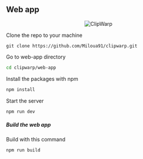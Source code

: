 ## Web app

<div align='center'>
   <img alt='ClipWarp' src='http://mokhincode.com/webApp.png'/>
</div>

Clone the repo to your machine

``` git
git clone https://github.com/Miloua91/clipwarp.git
```

Go to web-app directory

``` sh
cd clipwarp/web-app
```

Install the packages with npm 

``` sh 
npm install
```

Start the server 

``` sh 
npm run dev
```

##### Build the web app

Build with this command

```
npm run build
```
